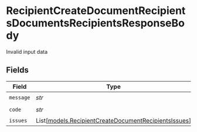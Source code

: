 # RecipientCreateDocumentRecipientsDocumentsRecipientsResponseBody

Invalid input data


## Fields

| Field                                                                                                        | Type                                                                                                         | Required                                                                                                     | Description                                                                                                  |
| ------------------------------------------------------------------------------------------------------------ | ------------------------------------------------------------------------------------------------------------ | ------------------------------------------------------------------------------------------------------------ | ------------------------------------------------------------------------------------------------------------ |
| `message`                                                                                                    | *str*                                                                                                        | :heavy_check_mark:                                                                                           | N/A                                                                                                          |
| `code`                                                                                                       | *str*                                                                                                        | :heavy_check_mark:                                                                                           | N/A                                                                                                          |
| `issues`                                                                                                     | List[[models.RecipientCreateDocumentRecipientsIssues](../models/recipientcreatedocumentrecipientsissues.md)] | :heavy_minus_sign:                                                                                           | N/A                                                                                                          |